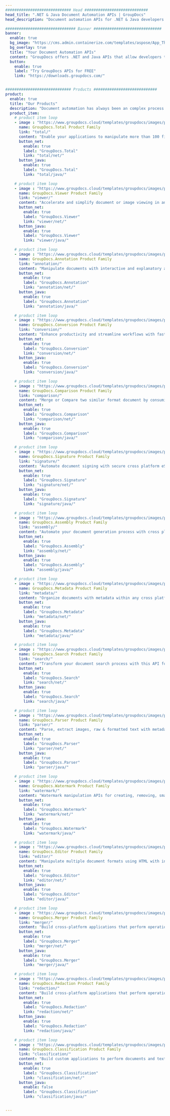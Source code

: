 ```yaml
---
############################# Head ############################
head_title: ".NET & Java Document Automation APIs | GroupDocs"
head_description: "Document automation APIs for .NET & Java developers to view annotate merge/diff convert e-sign or assemble documents"

############################### Banner ##############################
banner:
  enable: true
  bg_image: "https://cms.admin.containerize.com/templates/aspose/App_Themes/V3/images/bg/code.jpg"
  bg_overlay: true
  title: "Your Document Automation APIs"
  content: "GroupDocs offers .NET and Java APIs that allow developers to seamlessly enhance their web, mobile or desktop apps with the capability to display, annotate, convert, e-sign, compare and assemble documents."
  button:
    enable: true
    label: "Try GroupDocs APIs for FREE"
    link: "https://downloads.groupdocs.com/"


############################# Products ############################
product:
  enable: true
  title: "Our Products"
  description: "Document automation has always been an complex process until now, <br> with GroupDocs APIs automate your documents in any way imaginable"
  product_item:
    # product item loop
    - image : "https://www.groupdocs.cloud/templates/groupdocs/images/product-logos/grey-theme/groupdocs_total.png"
      name: GroupDocs.Total Product Family
      link: "total/"
      content: "Enable your applications to manipulate more than 100 file formats. Includes all of our 25+ individual products."
      button_net:
        enable: true
        label: "GroupDocs.Total"
        link: "total/net/"
      button_java:
        enable: true
        label: "GroupDocs.Total"
        link: "total/java/"

    # product item loop
    - image : "https://www.groupdocs.cloud/templates/groupdocs/images/product-logos/grey-theme/groupdocs_viewer.png"
      name: GroupDocs.Viewer Product Family
      link: "viewer/"
      content: "Accelerate and simplify document or image viewing in any cross platform application with our native GroupDocs.Viewer APIs for .NET and Java"
      button_net:
        enable: true
        label: "GroupDocs.Viewer"
        link: "viewer/net/"
      button_java:
        enable: true
        label: "GroupDocs.Viewer"
        link: "viewer/java/"

    # product item loop
    - image : "https://www.groupdocs.cloud/templates/groupdocs/images/product-logos/grey-theme/groupdocs_annotation.png"
      name: GroupDocs.Annotation Product Family
      link: "annotation/"
      content: "Manipulate documents with interactive and explanatory annotations to annotate text or images in any cross platform solution"
      button_net:
        enable: true
        label: "GroupDocs.Annotation"
        link: "annotation/net/"
      button_java:
        enable: true
        label: "GroupDocs.Annotation"
        link: "annotation/java/"

    # product item loop
    - image : "https://www.groupdocs.cloud/templates/groupdocs/images/product-logos/grey-theme/groupdocs_conversion.png"
      name: GroupDocs.Conversion Product Family
      link: "conversion/"
      content: "Enhance productivity and streamline workflows with fast batch document conversion APIs in any cross platform application"
      button_net:
        enable: true
        label: "GroupDocs.Conversion"
        link: "conversion/net/"
      button_java:
        enable: true
        label: "GroupDocs.Conversion"
        link: "conversion/java/"

    # product item loop
    - image : "https://www.groupdocs.cloud/templates/groupdocs/images/product-logos/grey-theme/groupdocs_comparison.png"
      name: GroupDocs.Comparison Product Family
      link: "comparison/"
      content: "Merge or Compare two similar format document by consuming difference checker APIs for .NET and Java"
      button_net:
        enable: true
        label: "GroupDocs.Comparison"
        link: "comparison/net/"
      button_java:
        enable: true
        label: "GroupDocs.Comparison"
        link: "comparison/java/"

    # product item loop
    - image : "https://www.groupdocs.cloud/templates/groupdocs/images/product-logos/grey-theme/groupdocs_signature.png"
      name: GroupDocs.Signature Product Family
      link: "signature/"
      content: "Automate document signing with secure cross platform eSignature APIs for your personal or business signatures"
      button_net:
        enable: true
        label: "GroupDocs.Signature"
        link: "signature/net/"
      button_java:
        enable: true
        label: "GroupDocs.Signature"
        link: "signature/java/"

    # product item loop
    - image : "https://www.groupdocs.cloud/templates/groupdocs/images/product-logos/grey-theme/groupdocs_assembly.png"
      name: GroupDocs.Assembly Product Family
      link: "assembly/"
      content: "Automate your document generation process with cross platform automation assembly APIs to boost productivity and accuracy"
      button_net:
        enable: true
        label: "GroupDocs.Assembly"
        link: "assembly/net/"
      button_java:
        enable: true
        label: "GroupDocs.Assembly"
        link: "assembly/java/"

    # product item loop
    - image : "https://www.groupdocs.cloud/templates/groupdocs/images/product-logos/grey-theme/groupdocs_metadata.png"
      name: GroupDocs.Metadata Product Family
      link: "metadata/"
      content: "Organize documents with metadata within any cross platform application using GroupDocs metadata APIs to find, use, preserve and re-use data in future"
      button_net:
        enable: true
        label: "GroupDocs.Metadata"
        link: "metadata/net/"
      button_java:
        enable: true
        label: "GroupDocs.Metadata"
        link: "metadata/java/"

    # product item loop
    - image : "https://www.groupdocs.cloud/templates/groupdocs/images/product-logos/grey-theme/groupdocs_search.png"
      name: GroupDocs.Search Product Family
      link: "search/"
      content: "Transform your document search process with this API for advance full text search capability into any existing or new cross platform application"
      button_net:
        enable: true
        label: "GroupDocs.Search"
        link: "search/net/"
      button_java:
        enable: true
        label: "GroupDocs.Search"
        link: "search/java/"

    # product item loop
    - image : "https://www.groupdocs.cloud/templates/groupdocs/images/product-logos/grey-theme/groupdocs_parser.png"
      name: GroupDocs.Parser Product Family
      link: "parser/"
      content: "Parse, extract images, raw & formatted text with metadata and perform a lot of operations with it using APIs which work on all popular platforms and supported file formats"
      button_net:
        enable: true
        label: "GroupDocs.Parser"
        link: "parser/net/"
      button_java:
        enable: true
        label: "GroupDocs.Parser"
        link: "parser/java/"

    # product item loop
    - image : "https://www.groupdocs.cloud/templates/groupdocs/images/product-logos/grey-theme/groupdocs_watermark.png"
      name: GroupDocs.Watermark Product Family
      link: "watermark/"
      content: "Watermark manipulation APIs for creating, removing, smart searching, edit locking, and performing other powerful operations across all popular platforms and supported file formats"
      button_net:
        enable: true
        label: "GroupDocs.Watermark"
        link: "watermark/net/"
      button_java:
        enable: true
        label: "GroupDocs.Watermark"
        link: "watermark/java/"

    # product item loop
    - image : "https://www.groupdocs.cloud/templates/groupdocs/images/product-logos/grey-theme/groupdocs_editor.png"
      name: GroupDocs.Editor Product Family
      link: "editor/"
      content: "Manipulate multiple document formats using HTML with in your applications using GroupDocs.Editor APIs"
      button_net:
        enable: true
        label: "GroupDocs.Editor"
        link: "editor/net/"
      button_java:
        enable: true
        label: "GroupDocs.Editor"
        link: "editor/java/"

    # product item loop
    - image : "https://www.groupdocs.cloud/templates/groupdocs/images/product-logos/grey-theme/groupdocs_merger.png"
      name: GroupDocs.Merger Product Family
      link: "merger/"
      content: "Build cross-platform applications that perform operations, such as, merging, splitting, shuffling, swapping, trimming, deleting of pages, slides & diagrams of supported formats"
      button_net:
        enable: true
        label: "GroupDocs.Merger"
        link: "merger/net/"
      button_java:
        enable: true
        label: "GroupDocs.Merger"
        link: "merger/java/"

    # product item loop
    - image : "https://www.groupdocs.cloud/templates/groupdocs/images/product-logos/grey-theme/groupdocs_redaction.png"
      name: GroupDocs.Redaction Product Family
      link: "redaction/"
      content: "Build cross-platform applications that perform operations, such as, redacting, hiding, removing content and metadata from documents, presentations, worksheets and PDF files"
      button_net:
        enable: true
        label: "GroupDocs.Redaction"
        link: "redaction/net/"
      button_java:
        enable: true
        label: "GroupDocs.Redaction"
        link: "redaction/java/"

    # product item loop
    - image : "https://www.groupdocs.cloud/templates/groupdocs/images/product-logos/grey-theme/groupdocs_classification.png"
      name: GroupDocs.Classification Product Family
      link: "classification/"
      content: "Build custom applications to perform documents and text categorization operations using different taxonomies within your applications."
      button_net:
        enable: true
        label: "GroupDocs.Classification"
        link: "classification/net/"
      button_java:
        enable: false
        label: "GroupDocs.Classification"
        link: "classification/java/"


---
```

